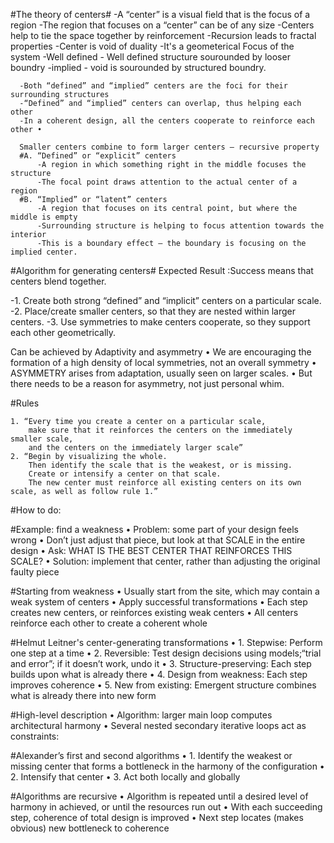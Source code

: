 #The theory of centers#
  -A “center” is a visual field that is the focus of a region
  -The region that focuses on a “center” can be of any size
  -Centers help to tie the space together by reinforcement
  -Recursion leads to fractal properties
  -Center is void of duality
  -It's a geometerical Focus of the system
      -Well defined - Well defined structure sourounded by looser boundry
      -implied - void is sourounded by structured boundry.
      
      -Both “defined” and “implied” centers are the foci for their surrounding structures
      -“Defined” and “implied” centers can overlap, thus helping each other 
      -In a coherent design, all the centers cooperate to reinforce each other • 
      
      Smaller centers combine to form larger centers — recursive property
      #A. “Defined” or “explicit” centers
          -A region in which something right in the middle focuses the structure
          -The focal point draws attention to the actual center of a region
      #B. “Implied” or “latent” centers
          -A region that focuses on its central point, but where the middle is empty
          -Surrounding structure is helping to focus attention towards the interior
          -This is a boundary effect — the boundary is focusing on the implied center.

#Algorithm for generating centers#
Expected Result :Success means that centers blend together.

-1. Create both strong “defined” and “implicit” centers on a particular scale.
-2. Place/create smaller centers, so that they are nested within larger centers.
-3. Use symmetries to make centers cooperate, so they support each other geometrically.


Can be achieved by Adaptivity and asymmetry
• We are encouraging the formation of a high density of local symmetries, not an overall symmetry
• ASYMMETRY arises from adaptation, usually seen on larger scales.
• But there needs to be a reason for asymmetry, not just personal whim.

  #Rules

    1. “Every time you create a center on a particular scale, 
        make sure that it reinforces the centers on the immediately smaller scale, 
        and the centers on the immediately larger scale”
    2. “Begin by visualizing the whole. 
        Then identify the scale that is the weakest, or is missing. 
        Create or intensify a center on that scale. 
        The new center must reinforce all existing centers on its own scale, as well as follow rule 1.”

#How to do:

#Example: find a weakness
• Problem: some part of your design feels wrong
    • Don’t just adjust that piece, but look at that SCALE in the entire design
    • Ask: WHAT IS THE BEST CENTER THAT REINFORCES THIS SCALE?
• Solution: implement that center, rather than adjusting the original faulty piece

#Starting from weakness
• Usually start from the site, which may contain a weak system of centers
• Apply successful transformations
• Each step creates new centers, or reinforces existing weak centers
• All centers reinforce each other to create a coherent whole

#Helmut Leitner's center-generating transformations
• 1. Stepwise: Perform one step at a time
• 2. Reversible: Test design decisions using models;“trial and error”; if it doesn’t work, undo it
• 3. Structure-preserving: Each step builds upon what is already there
• 4. Design from weakness: Each step improves coherence
• 5. New from existing: Emergent structure combines what is already there into new form


#High-level description
• Algorithm: larger main loop computes architectural harmony
• Several nested secondary iterative loops act as constraints:

#Alexander’s first and second algorithms
• 1. Identify the weakest or missing center that forms a bottleneck in the harmony of the configuration
• 2. Intensify that center
• 3. Act both locally and globally

#Algorithms are recursive
• Algorithm is repeated until a desired level of harmony in achieved, or until the resources run out
• With each succeeding step, coherence of total design is improved
• Next step locates (makes obvious) new bottleneck to coherence
